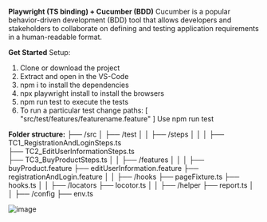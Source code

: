 **Playwright (TS binding) + Cucumber (BDD)**
Cucumber is a popular behavior-driven development (BDD) tool that allows developers and stakeholders to collaborate on defining and testing application requirements in a human-readable format.


**Get Started**
Setup:
1. Clone or download the project
2. Extract and open in the VS-Code
3. npm i to install the dependencies
4. npx playwright install to install the browsers
5. npm run test to execute the tests
6. To run a particular test change
  paths: [
            "src/test/features/featurename.feature"
         ] 
Use npm run test 

**Folder structure:**
  ├── /src
  │   ├── /test
  │   │   ├── /steps
  │   │   │   ├── TC1_RegistrationAndLoginSteps.ts  
              ├── TC2_EditUserInformationSteps.ts  
              ├── TC3_BuyProductSteps.ts 
  │   │   ├── /features
  │   │   │   ├── buyProduct.feature 
              ├── editUserInformation.feature 
              ├── registrationAndLogin.feature 
  │   │   ├── /hooks
              ├── pageFixture.ts
              ├── hooks.ts
  │   │   ├── /locators
              ├── locotor.ts
  │   │   ├── /helper
              ├── report.ts
  │  │   ├── /config
              ├── env.ts             


![image](https://github.com/user-attachments/assets/a06def0c-e6b1-4c25-a6ae-3765a999de25)
